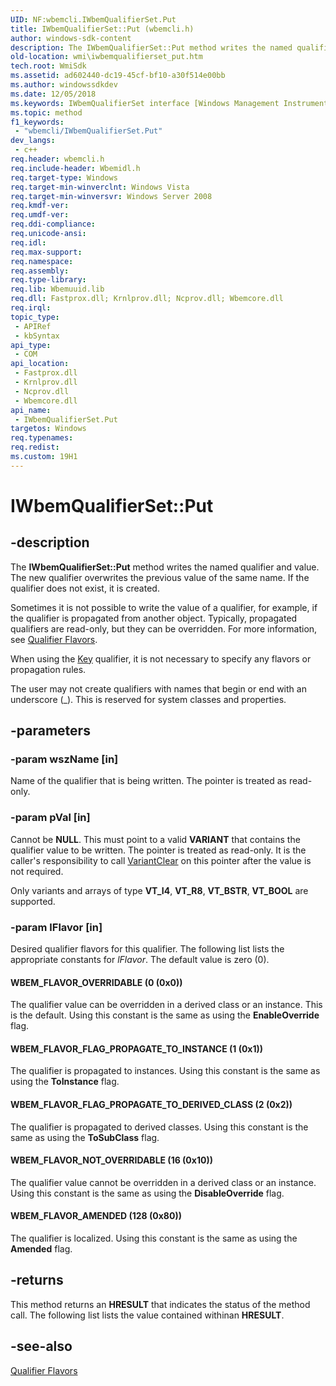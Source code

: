 ```yaml
---
UID: NF:wbemcli.IWbemQualifierSet.Put
title: IWbemQualifierSet::Put (wbemcli.h)
author: windows-sdk-content
description: The IWbemQualifierSet::Put method writes the named qualifier and value. The new qualifier overwrites the previous value of the same name. If the qualifier does not exist, it is created.
old-location: wmi\iwbemqualifierset_put.htm
tech.root: WmiSdk
ms.assetid: ad602440-dc19-45cf-bf10-a30f514e00bb
ms.author: windowssdkdev
ms.date: 12/05/2018
ms.keywords: IWbemQualifierSet interface [Windows Management Instrumentation],Put method, IWbemQualifierSet.Put, IWbemQualifierSet::Put, Put, Put method [Windows Management Instrumentation], Put method [Windows Management Instrumentation],IWbemQualifierSet interface, WBEM_FLAVOR_AMENDED, WBEM_FLAVOR_FLAG_PROPAGATE_TO_DERIVED_CLASS, WBEM_FLAVOR_FLAG_PROPAGATE_TO_INSTANCE, WBEM_FLAVOR_NOT_OVERRIDABLE, WBEM_FLAVOR_OVERRIDABLE, _hmm_iwbemqualifierset_put, wbemcli/IWbemQualifierSet::Put, wmi.iwbemqualifierset_put
ms.topic: method
f1_keywords: 
 - "wbemcli/IWbemQualifierSet.Put"
dev_langs:
 - c++
req.header: wbemcli.h
req.include-header: Wbemidl.h
req.target-type: Windows
req.target-min-winverclnt: Windows Vista
req.target-min-winversvr: Windows Server 2008
req.kmdf-ver: 
req.umdf-ver: 
req.ddi-compliance: 
req.unicode-ansi: 
req.idl: 
req.max-support: 
req.namespace: 
req.assembly: 
req.type-library: 
req.lib: Wbemuuid.lib
req.dll: Fastprox.dll; Krnlprov.dll; Ncprov.dll; Wbemcore.dll
req.irql: 
topic_type:
 - APIRef
 - kbSyntax
api_type:
 - COM
api_location:
 - Fastprox.dll
 - Krnlprov.dll
 - Ncprov.dll
 - Wbemcore.dll
api_name:
 - IWbemQualifierSet.Put
targetos: Windows
req.typenames: 
req.redist: 
ms.custom: 19H1
---
```


# IWbemQualifierSet::Put


## -description


The <b>IWbemQualifierSet::Put</b> method writes the named qualifier and value. The new qualifier overwrites the previous  value of the same name. If the qualifier does not exist, it is created.

Sometimes it is not possible to write the value of a qualifier, for example, if the qualifier is  propagated from another object. Typically, propagated qualifiers are read-only, but they can be overridden. For more information, see 
<a href="https://docs.microsoft.com/windows/desktop/WmiSdk/qualifier-flavors">Qualifier Flavors</a>.

When using the <a href="https://docs.microsoft.com/windows/desktop/WmiSdk/standard-qualifiers">Key</a> qualifier, it is not necessary to specify any flavors or propagation rules.

The user may not create qualifiers with names that begin or end with an underscore (_). This is reserved for system classes and properties.


## -parameters




### -param wszName [in]

Name of the qualifier that is being written. The pointer is treated as read-only.


### -param pVal [in]

Cannot be <b>NULL</b>. This must point to a valid <b>VARIANT</b> that contains the qualifier value to be written. The pointer is treated as read-only. It is the caller's responsibility to call <a href="https://docs.microsoft.com/previous-versions/windows/desktop/api/oleauto/nf-oleauto-variantclear">VariantClear</a> on this pointer after the value is not required.

Only variants and arrays of type <b>VT_I4</b>, <b>VT_R8</b>, <b>VT_BSTR</b>, <b>VT_BOOL</b> are supported.


### -param lFlavor [in]

Desired qualifier flavors for this qualifier.  The following list lists the appropriate constants for <i>lFlavor</i>. The default value is zero (0).



#### WBEM_FLAVOR_OVERRIDABLE (0 (0x0))

The qualifier value can be overridden in a derived class or an instance. This is the default. Using this constant is the same as using the <b>EnableOverride</b> flag.



#### WBEM_FLAVOR_FLAG_PROPAGATE_TO_INSTANCE (1 (0x1))

The qualifier is propagated to instances. Using this constant is the same as using the <b>ToInstance</b> flag.



#### WBEM_FLAVOR_FLAG_PROPAGATE_TO_DERIVED_CLASS (2 (0x2))

The qualifier is propagated to derived classes. Using this constant is the same as using the <b>ToSubClass</b> flag.



#### WBEM_FLAVOR_NOT_OVERRIDABLE (16 (0x10))

The qualifier value cannot be overridden in a derived class or an instance. Using this constant is the same as using the <b>DisableOverride</b> flag.



#### WBEM_FLAVOR_AMENDED (128 (0x80))

The qualifier is localized. Using this constant is the same as using the <b>Amended</b> flag.


## -returns



This method returns an <b>HRESULT</b> that indicates the status of the method call. The following list lists the value contained withinan <b>HRESULT</b>.




## -see-also




<a href="https://docs.microsoft.com/windows/desktop/WmiSdk/qualifier-flavors">Qualifier Flavors</a>
 

 

